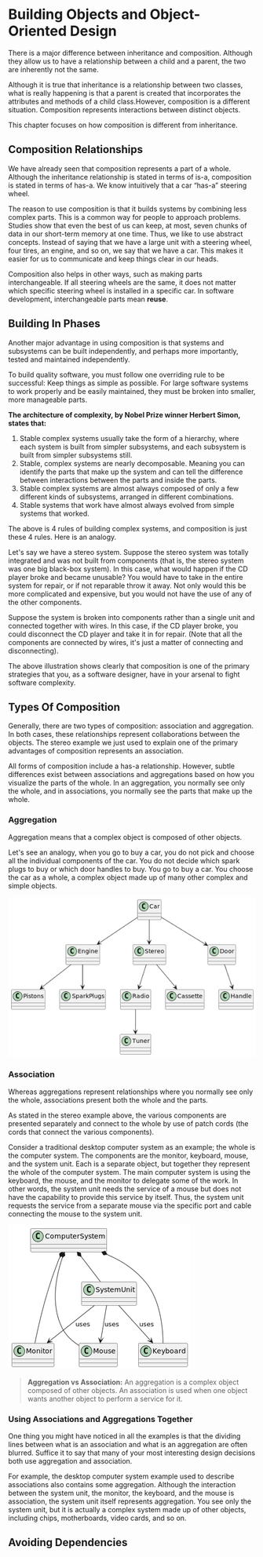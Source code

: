# Building Objects and Object-Oriented Design

There is a major difference between inheritance and composition. Although they allow us to have a relationship between a child and a parent, the two are inherently not the same.

Although it is true that inheritance is a relationship between two classes, what is really happening is that a parent is created that incorporates the attributes and methods of a child class.However, composition is a different situation. Composition represents interactions between distinct objects.

This chapter focuses on how composition is different from inheritance.

## Composition Relationships

We have already seen that composition represents a part of a whole. Although the inheritance relationship is stated in terms of is-a, composition is stated in terms of has-a. We know intuitively that a car “has-a” steering wheel.

The reason to use composition is that it builds systems by combining less complex parts. This is a common way for people to approach problems. Studies show that even the best of us can keep, at most, seven chunks of data in our short-term memory at one time. Thus, we like to use abstract concepts. Instead of saying that we have a large unit with a steering wheel, four tires, an engine, and so on, we say that we have a car. This makes it easier for us to communicate and keep things clear in our heads.

Composition also helps in other ways, such as making parts interchangeable. If all steering wheels are the same, it does not matter which specific steering wheel is installed in a specific car. In software development, interchangeable parts mean **reuse**.

## Building In Phases

Another major advantage in using composition is that systems and subsystems can be built independently, and perhaps more importantly, tested and maintained independently.

To build quality software, you must follow one overriding rule to be successful: Keep things as simple as possible. For large software systems to work properly and be easily maintained, they must be broken into smaller, more manageable parts.

**The architecture of complexity, by Nobel Prize winner Herbert Simon, states that:**

1. Stable complex systems usually take the form of a hierarchy, where each system is built from simpler subsystems, and each subsystem is built from simpler subsystems still.
2. Stable, complex systems are nearly decomposable. Meaning you can identify the parts that make up the system and can tell the difference between interactions between the parts and inside the parts.
3. Stable complex systems are almost always composed of only a few different kinds of subsystems, arranged in different combinations.
4. Stable systems that work have almost always evolved from simple systems
   that worked.

The above is 4 rules of building complex systems, and composition is just these 4 rules. Here is an analogy.

Let's say we have a stereo system. Suppose the stereo system was totally integrated and was not built from components (that is, the stereo system was one big black-box system). In this case, what would happen if the CD player broke and became unusable? You would have to take in the entire system for repair, or if not reparable throw it away. Not only would this be more complicated and expensive, but you would not have the use of any of the other components.

Suppose the system is broken into components rather than a single unit and connected together with wires. In this case, if the CD player broke, you could disconnect the CD player and take it in for repair. (Note that all the components are connected by wires, it's just a matter of connecting and disconnecting).

The above illustration shows clearly that composition is one of the primary strategies that you, as a software designer, have in your arsenal to fight software complexity.

## Types Of Composition

Generally, there are two types of composition: association and aggregation. In both cases, these relationships represent collaborations between the objects. The stereo example we just used to explain one of the primary advantages of composition represents an association.

All forms of composition include a has-a relationship. However, subtle differences exist between associations and aggregations based on how you visualize the parts of the whole. In an aggregation, you normally see only the whole, and in associations, you normally see the parts that make up the whole.

### Aggregation

Aggregation means that a complex object is composed of other objects. 

Let's see an analogy, when you go to buy a car, you do not pick and choose all the individual components of the car. You do not decide which spark plugs to buy or which door handles to buy. You go to buy a car. You choose the car as a whole, a complex object made up of many other complex and simple objects.

![CarAssociation.png](../../uml/chater_09/CarAggregation.png)

### Association

Whereas aggregations represent relationships where you normally see only the whole, associations present both the whole and the parts.

As stated in the stereo example above, the various components are presented separately and connect to the whole by use of patch cords (the cords that connect the various components).

Consider a traditional desktop computer system as an example; the whole is the computer system. The components are the monitor, keyboard, mouse, and the system unit. Each is a separate object, but together they represent the whole of the computer system. The main computer system is using the keyboard, the mouse, and the monitor to delegate some of the work. In other words, the system unit needs the service of a mouse but does not have the capability to provide this service by itself. Thus, the system unit requests the service from a separate mouse via the specific port and cable connecting the mouse to the system unit.

![ComputerAssociation.png](../../uml/chater_09/ComputerAssociation.png)

> **Aggregation vs Association:** An aggregation is a complex object composed of other objects. An association is used when one object wants another object to perform a service for it.

### Using Associations and Aggregations Together

One thing you might have noticed in all the examples is that the dividing lines between what is an association and what is an aggregation are often blurred. Suffice it to say that many of your most interesting design decisions both use aggregation and association.

For example, the desktop computer system example used to describe associations also contains some aggregation. Although the interaction between the system unit, the monitor, the keyboard, and the mouse is association, the system unit itself represents aggregation. You see only the system unit, but it is actually a complex system made up of other objects, including chips, motherboards, video cards, and so on.

## Avoiding Dependencies

